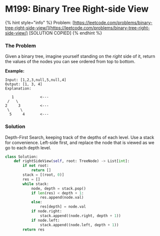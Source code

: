 # M199: Binary Tree Right-side View

{% hint style="info" %}
Problem: [https://leetcode.com/problems/binary-tree-right-side-view/](https://leetcode.com/problems/binary-tree-right-side-view/) \[SOLUTION COPIED\]
{% endhint %}

### The Problem

Given a binary tree, imagine yourself standing on the _right_ side of it, return the values of the nodes you can see ordered from top to bottom.

**Example:**

```text
Input: [1,2,3,null,5,null,4]
Output: [1, 3, 4]
Explanation:

   1            <---
 /   \
2     3         <---
 \     \
  5     4       <---
```

### Solution

Depth-First Search, keeping track of the depths of each level. Use a stack for convenience. Left-side first, and replace the node that is viewed as we go to each depth level.

```python
class Solution:
    def rightSideView(self, root: TreeNode) -> List[int]:
        if not root:
            return []
        stack = [(root, 0)]
        res = []
        while stack:
            node, depth = stack.pop()
            if len(res) < depth + 1:
                res.append(node.val)
            else:
                res[depth] = node.val
            if node.right:
                stack.append((node.right, depth + 1))
            if node.left:
                stack.append((node.left, depth + 1))
        return res
```

